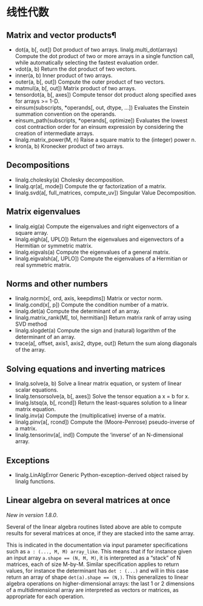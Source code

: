 # 线性代数

## Matrix and vector products¶

- dot(a, b[, out])	Dot product of two arrays.
linalg.multi_dot(arrays)	Compute the dot product of two or more arrays in a single function call, while automatically selecting the fastest evaluation order.
- vdot(a, b)	Return the dot product of two vectors.
- inner(a, b)	Inner product of two arrays.
- outer(a, b[, out])	Compute the outer product of two vectors.
- matmul(a, b[, out])	Matrix product of two arrays.
- tensordot(a, b[, axes])	Compute tensor dot product along specified axes for arrays >= 1-D.
- einsum(subscripts, *operands[, out, dtype, …])	Evaluates the Einstein summation convention on the operands.
- einsum_path(subscripts, *operands[, optimize])	Evaluates the lowest cost contraction order for an einsum expression by considering the creation of intermediate arrays.
- linalg.matrix_power(M, n)	Raise a square matrix to the (integer) power n.
- kron(a, b)	Kronecker product of two arrays.

## Decompositions

- linalg.cholesky(a)	Cholesky decomposition.
- linalg.qr(a[, mode])	Compute the qr factorization of a matrix.
- linalg.svd(a[, full_matrices, compute_uv])	Singular Value Decomposition.

## Matrix eigenvalues

- linalg.eig(a)	Compute the eigenvalues and right eigenvectors of a square array.
- linalg.eigh(a[, UPLO])	Return the eigenvalues and eigenvectors of a Hermitian or symmetric matrix.
- linalg.eigvals(a)	Compute the eigenvalues of a general matrix.
- linalg.eigvalsh(a[, UPLO])	Compute the eigenvalues of a Hermitian or real symmetric matrix.

## Norms and other numbers

- linalg.norm(x[, ord, axis, keepdims])	Matrix or vector norm.
- linalg.cond(x[, p])	Compute the condition number of a matrix.
- linalg.det(a)	Compute the determinant of an array.
- linalg.matrix_rank(M[, tol, hermitian])	Return matrix rank of array using SVD method
- linalg.slogdet(a)	Compute the sign and (natural) logarithm of the determinant of an array.
- trace(a[, offset, axis1, axis2, dtype, out])	Return the sum along diagonals of the array.

## Solving equations and inverting matrices

- linalg.solve(a, b)	Solve a linear matrix equation, or system of linear scalar equations.
- linalg.tensorsolve(a, b[, axes])	Solve the tensor equation a x = b for x.
- linalg.lstsq(a, b[, rcond])	Return the least-squares solution to a linear matrix equation.
- linalg.inv(a)	Compute the (multiplicative) inverse of a matrix.
- linalg.pinv(a[, rcond])	Compute the (Moore-Penrose) pseudo-inverse of a matrix.
- linalg.tensorinv(a[, ind])	Compute the ‘inverse’ of an N-dimensional array.

## Exceptions

- linalg.LinAlgError	Generic Python-exception-derived object raised by linalg functions.

## Linear algebra on several matrices at once

*New in version 1.8.0*.

Several of the linear algebra routines listed above are able to compute results for several matrices at once, if they are stacked into the same array.

This is indicated in the documentation via input parameter specifications such as ``a : (..., M, M) array_like``. This means that if for instance given an input array ``a.shape == (N, M, M)``, it is interpreted as a “stack” of N matrices, each of size M-by-M. Similar specification applies to return values, for instance the determinant has ``det : (...)`` and will in this case return an array of shape ``det(a).shape == (N,)``. This generalizes to linear algebra operations on higher-dimensional arrays: the last 1 or 2 dimensions of a multidimensional array are interpreted as vectors or matrices, as appropriate for each operation.